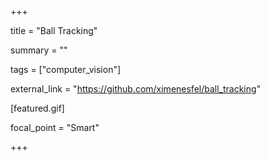 +++

title = "Ball Tracking"


summary = ""

tags = ["computer_vision"]


external_link = "https://github.com/ximenesfel/ball_tracking"


[featured.gif]


focal_point = "Smart" 

+++